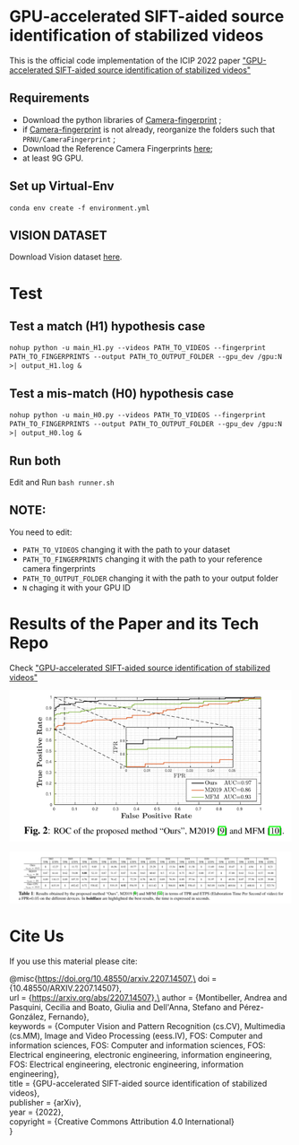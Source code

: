 # GPU-accelerated SIFT-aided source identification of stabilized videos

This is the official code implementation of the ICIP 2022 paper ["GPU-accelerated SIFT-aided source identification of stabilized videos"]()

## Requirements

- Download the python libraries of [Camera-fingerprint](https://dde.binghamton.edu/download/camera_fingerprint/) ;
 - if [Camera-fingerprint](https://dde.binghamton.edu/download/camera_fingerprint/) is not already, reorganize the folders such that ```PRNU/CameraFingerprint``` ;
 - Download the Reference Camera Fingerprints [here](https://drive.google.com/drive/folders/1q6FpTvP5FYsgaQf5kbC3vjuT6s8jbmxs?usp=sharing);
 - at least 9G GPU.
## Set up Virtual-Env
```
conda env create -f environment.yml
```
## VISION DATASET

Download Vision dataset [here](https://lesc.dinfo.unifi.it/en/datasets).

# Test

## Test a match (H1) hypothesis case
```
nohup python -u main_H1.py --videos PATH_TO_VIDEOS --fingerprint PATH_TO_FINGERPRINTS --output PATH_TO_OUTPUT_FOLDER --gpu_dev /gpu:N >| output_H1.log & 
```

## Test a mis-match (H0) hypothesis case
```
nohup python -u main_H0.py --videos PATH_TO_VIDEOS --fingerprint PATH_TO_FINGERPRINTS --output PATH_TO_OUTPUT_FOLDER --gpu_dev /gpu:N >| output_H0.log & 
```

## Run both
Edit and Run ```bash runner.sh```

## NOTE:
You need to edit:
- ```PATH_TO_VIDEOS``` changing it with the path to your dataset
- ```PATH_TO_FINGERPRINTS``` changing it with the path to your reference camera fingerprints
- ```PATH_TO_OUTPUT_FOLDER``` changing it with the path to your output folder
- ```N``` chaging it with your GPU ID

# Results of the Paper and its Tech Repo

Check ["GPU-accelerated SIFT-aided source identification of stabilized videos"]()

<p align="center">
  <img src="https://github.com/AMontiB/GPU-PRNU-SIFT/blob/main/figures/ROC.png">
</p>

![tables](https://github.com/AMontiB/GPU-PRNU-SIFT/blob/main/figures/table.png?raw=true)

# Cite Us
If you use this material please cite: 

@misc{https://doi.org/10.48550/arxiv.2207.14507,\
  doi = {10.48550/ARXIV.2207.14507},\
  url = {https://arxiv.org/abs/2207.14507},\
  author = {Montibeller, Andrea and Pasquini, Cecilia and Boato, Giulia and Dell'Anna, Stefano and Pérez-González, Fernando},\
  keywords = {Computer Vision and Pattern Recognition (cs.CV), Multimedia (cs.MM), Image and Video Processing (eess.IV), FOS: Computer and information sciences, FOS: Computer and information sciences, FOS: Electrical engineering, electronic engineering, information engineering, FOS: Electrical engineering, electronic engineering, information engineering},\
  title = {GPU-accelerated SIFT-aided source identification of stabilized videos},\
  publisher = {arXiv},\
  year = {2022},\
  copyright = {Creative Commons Attribution 4.0 International}\
}

